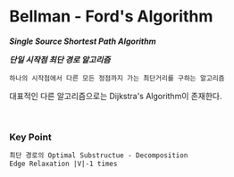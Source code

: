 # Bellman - Ford's Algorithm

**_Single Source Shortest Path Algorithm_**

**_단일 시작점 최단 경로 알고리즘_**

```
하나의 시작점에서 다른 모든 정점까지 가는 최단거리를 구하는 알고리즘
```

대표적인 다른 알고리즘으로는 Dijkstra's Algorithm이 존재한다.

<br>

### Key Point

```markdown
최단 경로의 Optimal Substructue - Decomposition
Edge Relaxation |V|-1 times
```

